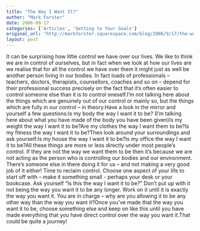 ```yaml
---
title: "The Way I Want It?"
author: "Mark Forster"
date: 2006-09-17
categories: ['Articles', 'Getting to Your Goals']
original_url: "http://markforster.squarespace.com/blog/2006/9/17/the-way-i-want-it.html"
layout: post
---
```


It can be surprising how little control we have over our lives. We like to think we are in control of ourselves, but in fact when we look at how our lives are we realise that for all the control we have over them it might just as well be another person living in our bodies. In fact loads of professionals – teachers, doctors, therapists, counsellors, coaches and so on – depend for their professional success precisely on the fact that it’s often easier to control someone else than it is to control oneself.I’m not talking here about the things which are genuinely out of our control or mainly so, but the things which are fully in our control – in theory.Have a look in the mirror and yourself a few questions:Is my body the way I want it to be? (I’m talking here about what you have made of the body you have been given)Is my weight the way I want it to be?Are my clothes the way I want them to be?Is my fitness the way I want it to be?Then look around your surroundings and ask yourself:Is my house the way I want it to be?Is my office the way I want it to be?All these things are more or less directly under most people’s control. If they are not the way we want them to be then it’s because we are not acting as the person who is controlling our bodies and our environment. There’s someone else in there doing it for us – and not making a very good job of it either! Time to reclaim control. Choose one aspect of your life to start off with – make it something small - perhaps your desk or your bookcase. Ask yourself “Is this the way I want it to be?” Don’t put up with it not being the way you want it to be any longer. Work on it until it is exactly the way you want it. You are in charge – why are you allowing it to be any other way than the way you want it?Once you’ve made that the way you want it to be, choose something else and keep on like this until you have made everything that you have direct control over the way you want it.That could be quite a journey!
